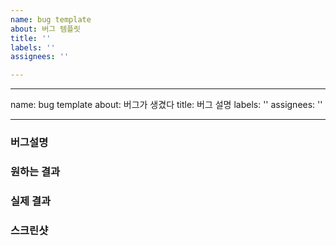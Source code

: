 ```yaml
---
name: bug template
about: 버그 템플릿
title: ''
labels: ''
assignees: ''

---
```


---
name: bug template
about: 버그가 생겼다
title: 버그 설명
labels: ''
assignees: ''

---

### 버그설명

### 원하는 결과

### 실제 결과

### 스크린샷
